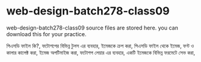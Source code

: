 # web-design-batch278-class09
web-design-batch278-class09 source files are stored here. you can download this for your practice.


পিএসডি ফাইল কি?,
ফটোশপের বিভিন্ন টুলস এর ব্যবহার,
ইমেজকে ক্রপ করা,
পিএসডি ফাইল থেকে ইমেজ, ফন্ট ও কালার কালেক্ট করা,
ইমেজ অপটিমাইজ করা,
ফটোশপ লেয়ার এর ব্যবহার,
একটি ইমেজকে বিভিন্ন ফরমেটে সেভ করা,
